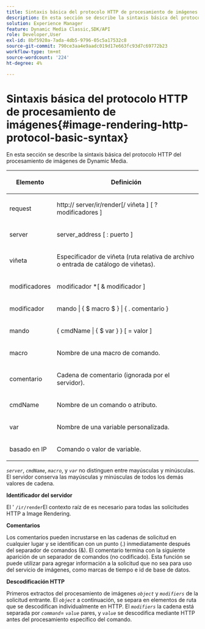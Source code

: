 ```yaml
---
title: Sintaxis básica del protocolo HTTP de procesamiento de imágenes
description: En esta sección se describe la sintaxis básica del protocolo HTTP del procesamiento de imágenes de Dynamic Media.
solution: Experience Manager
feature: Dynamic Media Classic,SDK/API
role: Developer,User
exl-id: 8bf5920a-7ada-4db5-9796-05c5a17532c8
source-git-commit: 790ce3aa4e9aadc019d17e663fc93d7c69772b23
workflow-type: tm+mt
source-wordcount: '224'
ht-degree: 4%

---
```


# Sintaxis básica del protocolo HTTP de procesamiento de imágenes{#image-rendering-http-protocol-basic-syntax}

En esta sección se describe la sintaxis básica del protocolo HTTP del procesamiento de imágenes de Dynamic Media.

<table id="table_0A7D7207EE6D4B08B62BE8620EBE0B25"> 
 <thead> 
  <tr> 
   <th colname="col1" class="entry"> <p>Elemento </p> </th> 
   <th colname="col2" class="entry"> <p>Definición </p> </th> 
  </tr> 
 </thead>
 <tbody> 
  <tr> 
   <td colname="col1"> <p><span class="varname"> request</span> </p> </td> 
   <td colname="col2"> <p>http://<span class="varname"> server</span>/ir/render[/<span class="varname"> viñeta</span> ] [ ?<span class="varname"> modificadores</span> ] </p> </td> 
  </tr> 
  <tr> 
   <td colname="col1"> <p><span class="varname"> server </span> </p> </td> 
   <td colname="col2"> <p><span class="varname"> server_address</span> [ :<span class="varname"> puerto</span> ] </p> </td> 
  </tr> 
  <tr> 
   <td colname="col1"> <p><span class="varname"> viñeta </span> </p> </td> 
   <td colname="col2"> <p>Especificador de viñeta (ruta relativa de archivo o entrada de catálogo de viñetas). </p> </td> 
  </tr> 
  <tr> 
   <td colname="col1"> <p><span class="varname"> modificadores </span> </p> </td> 
   <td colname="col2"> <p><span class="varname"> modificador</span> *[ &amp; <span class="varname"> modificador</span> ] </p> </td> 
  </tr> 
  <tr> 
   <td colname="col1"> <p><span class="varname"> modificador </span> </p> </td> 
   <td colname="col2"> <p><span class="varname"> mando</span> | { $ <span class="varname"> macro</span> $ } | { .<span class="varname"> comentario</span> } </p> </td> 
  </tr> 
  <tr> 
   <td colname="col1"> <p><span class="varname"> mando </span> </p> </td> 
   <td colname="col2"> <p>{ <span class="varname"> cmdName</span> | { $<span class="varname"> var</span> } } [ = <span class="varname"> valor</span> ] </p> </td> 
  </tr> 
  <tr> 
   <td colname="col1"> <p><span class="varname"> macro </span> </p> </td> 
   <td colname="col2"> <p>Nombre de una macro de comando. </p> </td> 
  </tr> 
  <tr> 
   <td colname="col1"> <p><span class="varname"> comentario </span> </p> </td> 
   <td colname="col2"> <p>Cadena de comentario (ignorada por el servidor). </p> </td> 
  </tr> 
  <tr> 
   <td colname="col1"> <p><span class="varname"> cmdName </span> </p> </td> 
   <td colname="col2"> <p>Nombre de un comando o atributo. </p> </td> 
  </tr> 
  <tr> 
   <td colname="col1"> <p><span class="varname"> var </span> </p> </td> 
   <td colname="col2"> <p>Nombre de una variable personalizada. </p> </td> 
  </tr> 
  <tr> 
   <td colname="col1"> <p><span class="varname"> basado en IP </span> </p> </td> 
   <td colname="col2"> <p>Comando o valor de variable. </p> </td> 
  </tr> 
 </tbody> 
</table>

*`server`*, *`cmdName`*, *`macro`*, y *`var`* no distinguen entre mayúsculas y minúsculas. El servidor conserva las mayúsculas y minúsculas de todos los demás valores de cadena.

**Identificador del servidor**

El &#39; `/ir/render`El contexto raíz de es necesario para todas las solicitudes HTTP a Image Rendering.

**Comentarios**

Los comentarios pueden incrustarse en las cadenas de solicitud en cualquier lugar y se identifican con un punto (.) inmediatamente después del separador de comandos (&amp;). El comentario termina con la siguiente aparición de un separador de comandos (no codificado). Esta función se puede utilizar para agregar información a la solicitud que no sea para uso del servicio de imágenes, como marcas de tiempo e id de base de datos.

**Descodificación HTTP**

Primeros extractos del procesamiento de imágenes *`object`* y *`modifiers`* de la solicitud entrante. El *`object`* a continuación, se separa en elementos de ruta que se descodifican individualmente en HTTP. El *`modifiers`* la cadena está separada por *`command`*= *`value`* pares, y *`value`* se descodifica mediante HTTP antes del procesamiento específico del comando.
